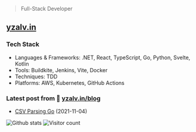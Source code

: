 > Full-Stack Developer

## [yzalv.in](https://yzalv.in)

### Tech Stack

- Languages & Frameworks: .NET, React, TypeScript, Go, Python, Svelte, Kotlin
- Tools: Buildkite, Jenkins, Vite, Docker
- Techniques: TDD
- Platforms: AWS, Kubernetes, GitHub Actions

### Latest post from 📝 [yzalv.in/blog](https://yzalv.in/blog)

- [CSV Parsing Go](https://yzalv.in/blog/easy-csv-parsing-with-go) (2021-11-04)

![Github stats](https://github-readme-stats.vercel.app/api?username=yzAlvin&show_icons=true&theme=dracula&hide=stars,issues)
![Visitor count](https://pageview.vercel.app/?github_user=yzAlvin)
